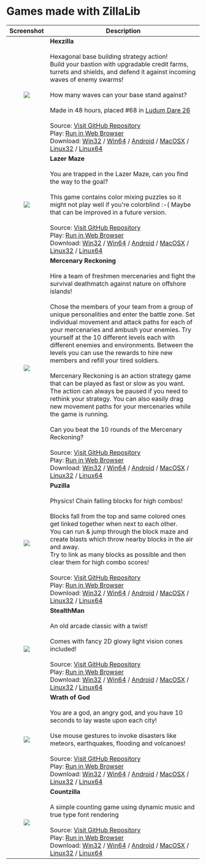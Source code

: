 # Games made with ZillaLib

Screenshot | Description
:---:|---
[<img src="https://zillalib.github.io/games/Hexzilla_Thumb.png">](https://zillalib.github.io/games/Hexzilla_Full.png)|**Hexzilla**<br><br>Hexagonal base building strategy action!<br>Build your bastion with upgradable credit farms, turrets and shields, and defend it against incoming waves of enemy swarms!<br><br>How many waves can your base stand against?<br><br>Made in 48 hours, placed #68 in <a href="http://ludumdare.com/compo/ludum-dare-26/?action=preview&uid=20775">Ludum Dare 26</a><br><br>Source: [Visit GitHub Repository](https://github.com/schellingb/Hexzilla)<br>Play: [Run in Web Browser](https://zillalib.github.io/games/?Hexzilla)<br>Download: [Win32](https://zillalib.github.io/games/Hexzilla_Win32.zip) / [Win64](https://zillalib.github.io/games/Hexzilla_Win64.zip) / [Android](https://zillalib.github.io/games/Hexzilla.apk) / [MacOSX](https://zillalib.github.io/games/Hexzilla_osx.zip) / [Linux32](https://zillalib.github.io/games/Hexzilla_linux_x86_32.zip) / [Linux64](https://zillalib.github.io/games/Hexzilla_linux_x86_64.zip)
[<img src="https://zillalib.github.io/games/LazerMaze_Thumb.png">](https://zillalib.github.io/games/LazerMaze_Full.png)|**Lazer Maze**<br><br>You are trapped in the Lazer Maze, can you find the way to the goal?<br><br>This game contains color mixing puzzles so it might not play well if you're colorblind :-( Maybe that can be improved in a future version.<br><br>Source: [Visit GitHub Repository](https://github.com/schellingb/LazerMaze)<br>Play: [Run in Web Browser](https://zillalib.github.io/games/?LazerMaze)<br>Download: [Win32](https://zillalib.github.io/games/LazerMaze_Win32.zip) / [Win64](https://zillalib.github.io/games/LazerMaze_Win64.zip) / [Android](https://zillalib.github.io/games/LazerMaze.apk) / [MacOSX](https://zillalib.github.io/games/LazerMaze_osx.zip) / [Linux32](https://zillalib.github.io/games/LazerMaze_linux_x86_32.zip) / [Linux64](https://zillalib.github.io/games/LazerMaze_linux_x86_64.zip)
[<img src="https://zillalib.github.io/games/MercReckoning_Thumb.png">](https://zillalib.github.io/games/MercReckoning_Full.png)|**Mercenary Reckoning**<br><br>Hire a team of freshmen mercenaries and fight the survival deathmatch against nature on offshore islands!<br><br>Chose the members of your team from a group of unique personalities and enter the battle zone. Set individual movement and attack paths for each of your mercenaries and ambush your enemies. Try yourself at the 10 different levels each with different enemies and environments. Between the levels you can use the rewards to hire new members and refill your tired soldiers.<br><br>Mercenary Reckoning is an action strategy game that can be played as fast or slow as you want. The action can always be paused if you need to rethink your strategy. You can also easily drag new movement paths for your mercenaries while the game is running.<br><br>Can you beat the 10 rounds of the Mercenary Reckoning?<br><br>Source: [Visit GitHub Repository](https://github.com/schellingb/MercReckoning)<br>Play: [Run in Web Browser](https://zillalib.github.io/games/?MercReckoning)<br>Download: [Win32](https://zillalib.github.io/games/MercReckoning_Win32.zip) / [Win64](https://zillalib.github.io/games/MercReckoning_Win64.zip) / [Android](https://zillalib.github.io/games/MercReckoning.apk) / [MacOSX](https://zillalib.github.io/games/MercReckoning_osx.zip) / [Linux32](https://zillalib.github.io/games/MercReckoning_linux_x86_32.zip) / [Linux64](https://zillalib.github.io/games/MercReckoning_linux_x86_64.zip)
[<img src="https://zillalib.github.io/games/Puzilla_Thumb.png">](https://zillalib.github.io/games/Puzilla_Full.png)|**Puzilla**<br><br>Physics! Chain falling blocks for high combos!<br><br>Blocks fall from the top and same colored ones get linked together when next to each other.<br>You can run & jump through the block maze and create blasts which throw nearby blocks in the air and away.<br>Try to link as many blocks as possible and then clear them for high combo scores!<br><br>Source: [Visit GitHub Repository](https://github.com/schellingb/Puzilla)<br>Play: [Run in Web Browser](https://zillalib.github.io/games/?Puzilla)<br>Download: [Win32](https://zillalib.github.io/games/Puzilla_Win32.zip) / [Win64](https://zillalib.github.io/games/Puzilla_Win64.zip) / [Android](https://zillalib.github.io/games/Puzilla.apk) / [MacOSX](https://zillalib.github.io/games/Puzilla_osx.zip) / [Linux32](https://zillalib.github.io/games/Puzilla_linux_x86_32.zip) / [Linux64](https://zillalib.github.io/games/Puzilla_linux_x86_64.zip)
[<img src="https://zillalib.github.io/games/StealthMan_Thumb.png">](https://zillalib.github.io/games/StealthMan_Full.png)|**StealthMan**<br><br>An old arcade classic with a twist!<br><br>Comes with fancy 2D glowy light vision cones included!<br><br>Source: [Visit GitHub Repository](https://github.com/schellingb/StealthMan)<br>Play: [Run in Web Browser](https://zillalib.github.io/games/?StealthMan)<br>Download: [Win32](https://zillalib.github.io/games/StealthMan_Win32.zip) / [Win64](https://zillalib.github.io/games/StealthMan_Win64.zip) / [Android](https://zillalib.github.io/games/StealthMan.apk) / [MacOSX](https://zillalib.github.io/games/StealthMan_osx.zip) / [Linux32](https://zillalib.github.io/games/StealthMan_linux_x86_32.zip) / [Linux64](https://zillalib.github.io/games/StealthMan_linux_x86_64.zip)
[<img src="https://zillalib.github.io/games/WrathOfGod_Thumb.png">](https://zillalib.github.io/games/WrathOfGod_Full.png)|**Wrath of God**<br><br>You are a god, an angry god, and you have 10 seconds to lay waste upon each city!<br><br>Use mouse gestures to invoke disasters like meteors, earthquakes, flooding and volcanoes!<br><br>Source: [Visit GitHub Repository](https://github.com/schellingb/WrathOfGod)<br>Play: [Run in Web Browser](https://zillalib.github.io/games/?WrathOfGod)<br>Download: [Win32](https://zillalib.github.io/games/WrathOfGod_Win32.zip) / [Win64](https://zillalib.github.io/games/WrathOfGod_Win64.zip) / [Android](https://zillalib.github.io/games/WrathOfGod.apk) / [MacOSX](https://zillalib.github.io/games/WrathOfGod_osx.zip) / [Linux32](https://zillalib.github.io/games/WrathOfGod_linux_x86_32.zip) / [Linux64](https://zillalib.github.io/games/WrathOfGod_linux_x86_64.zip)
[<img src="https://zillalib.github.io/games/Countzilla_Thumb.png">](https://zillalib.github.io/games/Countzilla_Full.png)|**Countzilla**<br><br>A simple counting game using dynamic music and true type font rendering<br><br>Source: [Visit GitHub Repository](https://github.com/schellingb/Countzilla)<br>Play: [Run in Web Browser](https://zillalib.github.io/games/?Countzilla)<br>Download: [Win32](https://zillalib.github.io/games/Countzilla_Win32.zip) / [Win64](https://zillalib.github.io/games/Countzilla_Win64.zip) / [Android](https://zillalib.github.io/games/Countzilla.apk) / [MacOSX](https://zillalib.github.io/games/Countzilla_osx.zip) / [Linux32](https://zillalib.github.io/games/Countzilla_linux_x86_32.zip) / [Linux64](https://zillalib.github.io/games/Countzilla_linux_x86_64.zip)

